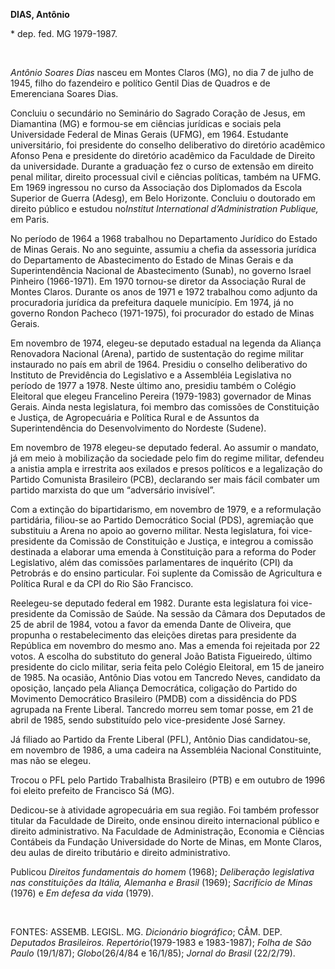 **DIAS, Antônio**

\* dep. fed. MG 1979-1987.

 

*Antônio Soares Dias* nasceu em Montes Claros (MG), no dia 7 de julho de
1945, filho do fazendeiro e político Gentil Dias de Quadros e de
Emerenciana Soares Dias.

Concluiu o secundário no Seminário do Sagrado Coração de Jesus, em
Diamantina (MG) e formou-se em ciências jurídicas e sociais pela
Universidade Federal de Minas Gerais (UFMG), em 1964. Estudante
universitário, foi presidente do conselho deliberativo do diretório
acadêmico Afonso Pena e presidente do diretório acadêmico da Faculdade
de Direito da universidade. Durante a graduação fez o curso de extensão
em direito penal militar, direito processual civil e ciências políticas,
também na UFMG. Em 1969 ingressou no curso da Associação dos Diplomados
da Escola Superior de Guerra (Adesg), em Belo Horizonte. Concluiu o
doutorado em direito público e estudou no*Institut International
d’Administration Publique,* em Paris.

No período de 1964 a 1968 trabalhou no Departamento Jurídico do Estado
de Minas Gerais. No ano seguinte, assumiu a chefia da assessoria
jurídica do Departamento de Abastecimento do Estado de Minas Gerais e da
Superintendência Nacional de Abastecimento (Sunab), no governo Israel
Pinheiro (1966-1971). Em 1970 tornou-se diretor da Associação Rural de
Montes Claros. Durante os anos de 1971 e 1972 trabalhou como adjunto da
procuradoria jurídica da prefeitura daquele município. Em 1974, já no
governo Rondon Pacheco (1971-1975), foi procurador do estado de Minas
Gerais.

Em novembro de 1974, elegeu-se deputado estadual na legenda da Aliança
Renovadora Nacional (Arena), partido de sustentação do regime militar
instaurado no país em abril de 1964. Presidiu o conselho deliberativo do
Instituto de Previdência do Legislativo e a Assembléia Legislativa no
período de 1977 a 1978. Neste último ano, presidiu também o Colégio
Eleitoral que elegeu Francelino Pereira (1979-1983) governador de Minas
Gerais. Ainda nesta legislatura, foi membro das comissões de
Constituição e Justiça, de Agropecuária e Política Rural e de Assuntos
da Superintendência do Desenvolvimento do Nordeste (Sudene).

Em novembro de 1978 elegeu-se deputado federal. Ao assumir o mandato, já
em meio à mobilização da sociedade pelo fim do regime militar, defendeu
a anistia ampla e irrestrita aos exilados e presos políticos e a
legalização do Partido Comunista Brasileiro (PCB), declarando ser mais
fácil combater um partido marxista do que um “adversário invisível”.

Com a extinção do bipartidarismo, em novembro de 1979, e a reformulação
partidária, filiou-se ao Partido Democrático Social (PDS), agremiação
que substituiu a Arena no apoio ao governo militar. Nesta legislatura,
foi vice-presidente da Comissão de Constituição e Justiça, e integrou a
comissão destinada a elaborar uma emenda à Constituição para a reforma
do Poder Legislativo, além das comissões parlamentares de inquérito
(CPI) da Petrobrás e do ensino particular. Foi suplente da Comissão de
Agricultura e Política Rural e da CPI do Rio São Francisco.

Reelegeu-se deputado federal em 1982. Durante esta legislatura foi
vice-presidente da Comissão de Saúde. Na sessão da Câmara dos Deputados
de 25 de abril de 1984, votou a favor da emenda Dante de Oliveira, que
propunha o restabelecimento das eleições diretas para presidente da
República em novembro do mesmo ano. Mas a emenda foi rejeitada por 22
votos. A escolha do substituto do general João Batista Figueiredo,
último presidente do ciclo militar, seria feita pelo Colégio Eleitoral,
em 15 de janeiro de 1985. Na ocasião, Antônio Dias votou em Tancredo
Neves, candidato da oposição, lançado pela Aliança Democrática,
coligação do Partido do Movimento Democrático Brasileiro (PMDB) com a
dissidência do PDS agrupada na Frente Liberal. Tancredo morreu sem tomar
posse, em 21 de abril de 1985, sendo substituído pelo vice-presidente
José Sarney.

Já filiado ao Partido da Frente Liberal (PFL), Antônio Dias
candidatou-se, em novembro de 1986, a uma cadeira na Assembléia Nacional
Constituinte, mas não se elegeu.

Trocou o PFL pelo Partido Trabalhista Brasileiro (PTB) e em outubro de
1996 foi eleito prefeito de Francisco Sá (MG).

Dedicou-se à atividade agropecuária em sua região. Foi também professor
titular da Faculdade de Direito, onde ensinou direito internacional
público e direito administrativo. Na Faculdade de Administração,
Economia e Ciências Contábeis da Fundação Universidade do Norte de
Minas, em Monte Claros, deu aulas de direito tributário e direito
administrativo.

Publicou *Direitos fundamentais do homem* (1968); *Deliberação
legislativa nas constituições da Itália, Alemanha e Brasil* (1969);
*Sacrifício de Minas* (1976) e *Em defesa da vida* (1979).

 

FONTES: ASSEMB. LEGISL. MG. *Dicionário biográfico*; CÂM. DEP.
*Deputados Brasileiros. Repertório*(1979-1983 e 1983-1987); *Folha de
São Paulo* (19/1/87); *Globo*(26/4/84 e 16/1/85); *Jornal do Brasil*
(22/2/79).
